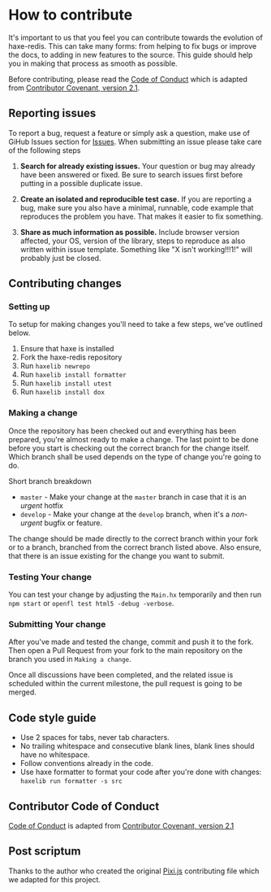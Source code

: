 # How to contribute

It's important to us that you feel you can contribute towards the evolution of haxe-redis. This can take many forms: from helping to fix bugs or improve the docs, to adding in new features to the source. This guide should help you in making that process as smooth as possible.

Before contributing, please read the [Code of Conduct](.github/CODE_OF_CONDUCT.md) which is adapted from [Contributor Covenant, version 2.1](https://www.contributor-covenant.org/version/2/1).

## Reporting issues

To report a bug, request a feature or simply ask a question, make use of GiHub Issues section for [Issues](https://github.com/Dreaded-Gnu/haxe-redis/issues). When submitting an issue please take care of the following steps

1. **Search for already existing issues.** Your question or bug may already have been answered or fixed. Be sure to search issues first before putting in a possible duplicate issue.

2. **Create an isolated and reproducible test case.** If you are reporting a bug, make sure you also have a minimal, runnable, code example that reproduces the problem you have. That makes it easier to fix something.

3. **Share as much information as possible.** Include browser version affected, your OS, version of the library, steps to reproduce as also written within issue template. Something like "X isn't working!!!1!" will probably just be closed.

## Contributing changes

### Setting up

To setup for making changes you'll need to take a few steps, we've outlined below.

1. Ensure that haxe is installed
2. Fork the haxe-redis repository
3. Run `haxelib newrepo`
4. Run `haxelib install formatter`
5. Run `haxelib install utest`
6. Run `haxelib install dox`

### Making a change

Once the repository has been checked out and everything has been prepared, you're almost ready to make a change. The last point to be done before you start is checking out the correct branch for the change itself. Which branch shall be used depends on the type of change you're going to do.

Short branch breakdown

- `master` - Make your change at the `master` branch in case that it is an *urgent* hotfix
- `develop` - Make your change at the `develop` branch, when it's a *non-urgent* bugfix or feature.

The change should be made directly to the correct branch within your fork or to a branch, branched from the correct branch listed above. Also ensure, that there is an issue existing for the change you want to submit.

### Testing Your change

You can test your change by adjusting the `Main.hx` temporarily and then run `npm start` or `openfl test html5 -debug -verbose`.

### Submitting Your change

After you've made and tested the change, commit and push it to the fork. Then open a Pull Request from your fork to the main repository on the branch you used in `Making a change`.

Once all discussions have been completed, and the related issue is scheduled within the current milestone, the pull request is going to be merged.

## Code style guide

- Use 2 spaces for tabs, never tab characters.
- No trailing whitespace and consecutive blank lines, blank lines should have no whitespace.
- Follow conventions already in the code.
- Use haxe formatter to format your code after you're done with changes: `haxelib run formatter -s src`

## Contributor Code of Conduct

[Code of Conduct](.github/CODE_OF_CONDUCT.md) is adapted from [Contributor Covenant, version 2.1](https://www.contributor-covenant.org/version/2/1)

## Post scriptum

Thanks to the author who created the original [Pixi.js](https://github.com/pixijs/pixi.js) contributing file which we adapted for this project.
